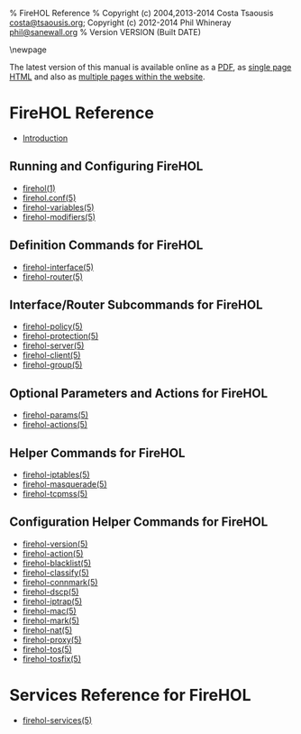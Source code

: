 % FireHOL Reference
% Copyright (c) 2004,2013-2014 Costa Tsaousis <costa@tsaousis.org>; Copyright (c) 2012-2014 Phil Whineray <phil@sanewall.org>
% Version VERSION (Built DATE)

\newpage

<!--
  This file is processed to include inline the individual pages
  single-page HTML and PDF. It is used as-is as a contents page
  for multi-page formats.
  -->

The latest version of this manual is available online as a
[PDF](http://firehol.org/firehol-manual.pdf), as
[single page HTML](http://firehol.org/firehol-manual.html)
and also as
[multiple pages within the website](http://firehol.org/firehol-manual/).

# FireHOL Reference

* [Introduction](introduction.md)

## Running and Configuring FireHOL

* [firehol(1)](firehol.1.md)
* [firehol.conf(5)](firehol-conf.5.md)
* [firehol-variables(5)](firehol-variables.5.md)
* [firehol-modifiers(5)](firehol-modifiers.5.md)

## Definition Commands for FireHOL

* [firehol-interface(5)](firehol-interface.5.md)
* [firehol-router(5)](firehol-router.5.md)

## Interface/Router Subcommands for FireHOL

* [firehol-policy(5)](firehol-policy.5.md)
* [firehol-protection(5)](firehol-protection.5.md)
* [firehol-server(5)](firehol-server.5.md)
* [firehol-client(5)](firehol-client.5.md)
* [firehol-group(5)](firehol-group.5.md)

## Optional Parameters and Actions for FireHOL

* [firehol-params(5)](firehol-params.5.md)
* [firehol-actions(5)](firehol-actions.5.md)

## Helper Commands for FireHOL

* [firehol-iptables(5)](firehol-iptables.5.md)
* [firehol-masquerade(5)](firehol-masquerade.5.md)
* [firehol-tcpmss(5)](firehol-tcpmss.5.md)

## Configuration Helper Commands for FireHOL

* [firehol-version(5)](firehol-version.5.md)
* [firehol-action(5)](firehol-action.5.md)
* [firehol-blacklist(5)](firehol-blacklist.5.md)
* [firehol-classify(5)](firehol-classify.5.md)
* [firehol-connmark(5)](firehol-connmark.5.md)
* [firehol-dscp(5)](firehol-dscp.5.md)
* [firehol-iptrap(5)](firehol-iptrap.5.md)
* [firehol-mac(5)](firehol-mac.5.md)
* [firehol-mark(5)](firehol-mark.5.md)
* [firehol-nat(5)](firehol-nat.5.md)
* [firehol-proxy(5)](firehol-proxy.5.md)
* [firehol-tos(5)](firehol-tos.5.md)
* [firehol-tosfix(5)](firehol-tosfix.5.md)

# Services Reference for FireHOL

* [firehol-services(5)](firehol-services.5.md)
